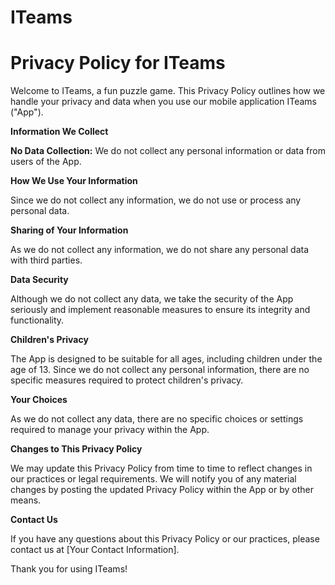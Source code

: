 # ITeams

# Privacy Policy for ITeams

Welcome to ITeams, a fun puzzle game. This Privacy Policy outlines how we handle your privacy and data when you use our mobile application ITeams ("App").

**Information We Collect**

**No Data Collection:** We do not collect any personal information or data from users of the App.

**How We Use Your Information**

Since we do not collect any information, we do not use or process any personal data.

**Sharing of Your Information**

As we do not collect any information, we do not share any personal data with third parties.

**Data Security**

Although we do not collect any data, we take the security of the App seriously and implement reasonable measures to ensure its integrity and functionality.

**Children's Privacy**

The App is designed to be suitable for all ages, including children under the age of 13. Since we do not collect any personal information, there are no specific measures required to protect children's privacy.

**Your Choices**

As we do not collect any data, there are no specific choices or settings required to manage your privacy within the App.

**Changes to This Privacy Policy**

We may update this Privacy Policy from time to time to reflect changes in our practices or legal requirements. We will notify you of any material changes by posting the updated Privacy Policy within the App or by other means.

**Contact Us**

If you have any questions about this Privacy Policy or our practices, please contact us at [Your Contact Information].

Thank you for using ITeams!

